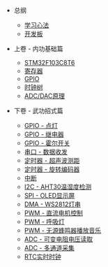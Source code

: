 - 总纲

  - [学习心法](ch_01_overview.md)
  - [开发板](ch_02_board.md)

- 上卷 - 内功基础篇

  - [STM32F103C8T6](ch_03_stm32f103c8t6.md)
  - [寄存器](ch_04_registers.md)
  - [GPIO](ch_05_gpio.md)
  - [时钟树](ch_06_clock_tree.md)
  - [ADC/DAC原理](ch_07_adc_dac.md)


- 下卷 - 武功招式篇

  - [GPIO - 点灯](ch_08_gpio_led.md)
  - [GPIO - 继电器](ch_09_gpio_relay.md)
  - [GPIO - 霍尔开关](ch_19_adc_brightness.md)
  - [串口 - 数据收发](ch_10_serial.md)
  - [定时器 - 超声波测距](ch_11_timer_ultrasonic_distance.md)
  - [定时器 - 旋转编码器](ch_12_timer_encoder.md)
  - [中断](ch_13_interrupt.md)
  - [I2C - AHT30温湿度检测](ch_14_i2c_aht30.md)
  - [SPI - OLED显示屏](ch_15_spi_oled.md)
  - [DMA - WS2812灯串](ch_16_dma_ws2812.md)
  - [PWM - 直流电机控制](ch_17_pwm_motor.md)
  - [PWM - 呼吸灯](ch_21_dac_breathing_light.md)
  - [PWM - 无源蜂鸣器播放音乐](ch_18_pwm_passive_buzzer.md)
  - [ADC - 可变电阻电压读取](ch_20_adc_multi_channel_acqusition.md)
  - [ADC - 多通道采集](ch_20_adc_multi_channel_acqusition.md)
  - [RTC实时时钟](ch_22_rtc.md)




